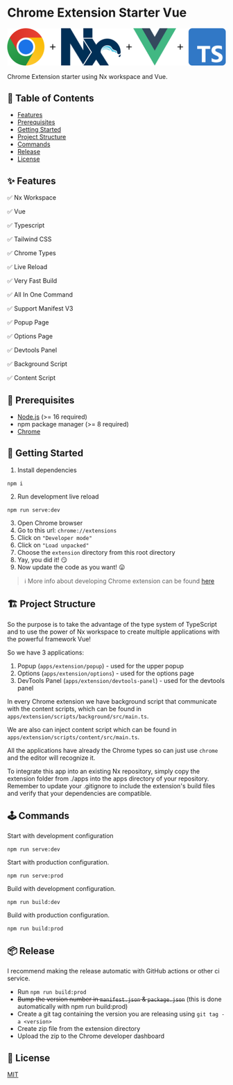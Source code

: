 # Chrome Extension Starter Vue

![Chrome Extension Starter Logo](.github/images/logo.png)

Chrome Extension starter using Nx workspace and Vue.

## 📖 Table of Contents

- [Features](#✨-Features)
- [Prerequisites](#🎯-Prerequisites)
- [Getting Started](#🚀-Getting-Started)
- [Project Structure](#🏗-Project-Structure)
- [Commands](#🕹-Commands)
- [Release](#📦-Release)
- [License](#📜-License)

## ✨ Features

✅ Nx Workspace

✅ Vue

✅ Typescript

✅ Tailwind CSS

✅ Chrome Types

✅ Live Reload

✅ Very Fast Build

✅ All In One Command

✅ Support Manifest V3

✅ Popup Page

✅ Options Page

✅ Devtools Panel

✅ Background Script

✅ Content Script

## 🎯 Prerequisites

- [Node.js](https://nodejs.org) (>= 16 required)
- npm package manager (>= 8 required)
- [Chrome](https://www.google.com/chrome)

## 🚀 Getting Started

1. Install dependencies

```shell
npm i
```

2. Run development live reload

```shell
npm run serve:dev
```

3. Open Chrome browser
4. Go to this url: `chrome://extensions`
5. Click on `"Developer mode"`
6. Click on `"Load unpacked"`
7. Choose the `extension` directory from this root directory
8. Yay, you did it! 😏
9. Now update the code as you want! 😛

> ℹ️ More info about developing Chrome extension can be found [here](https://developer.chrome.com/docs/extensions/mv3)

## 🏗 Project Structure

So the purpose is to take the advantage of the type system of TypeScript and to use the power of Nx workspace to create multiple applications with the powerful framework Vue!

So we have 3 applications:

1. Popup (`apps/extension/popup`) - used for the upper popup
2. Options (`apps/extension/options`) - used for the options page
3. DevTools Panel (`apps/extension/devtools-panel`) - used for the devtools panel

In every Chrome extension we have background script that communicate with the content scripts, which can be found in `apps/extension/scripts/background/src/main.ts`.

We are also can inject content script which can be found in `apps/extension/scripts/content/src/main.ts`.

All the applications have already the Chrome types so can just use `chrome` and the editor will recognize it.

To integrate this app into an existing Nx repository, simply copy the extension folder from ./apps into the apps directory of your repository. Remember to update your .gitignore to include the extension's build files and verify that your dependencies are compatible.

## 🕹 Commands

Start with development configuration

```shell
npm run serve:dev
```

Start with production configuration.

```shell
npm run serve:prod
```

Build with development configuration.

```shell
npm run build:dev
```

Build with production configuration.

```shell
npm run build:prod
```

## 📦 Release

I recommend making the release automatic with GitHub actions or other ci service.

- Run `npm run build:prod`
- ~~Bump the version number in `manifest.json` & `package.json`~~ (this is done automatically with npm run build:prod)
- Create a git tag containing the version you are releasing using `git tag -a <version>`
- Create zip file from the extension directory
- Upload the zip to the Chrome developer dashboard

## 📜 License

[MIT](LICENSE)
